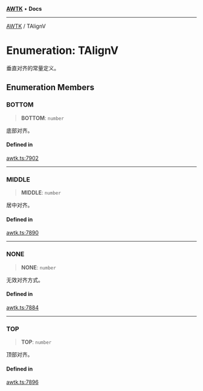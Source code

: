 [**AWTK**](../README.md) • **Docs**

***

[AWTK](../globals.md) / TAlignV

# Enumeration: TAlignV

垂直对齐的常量定义。

## Enumeration Members

### BOTTOM

> **BOTTOM**: `number`

底部对齐。

#### Defined in

[awtk.ts:7902](https://github.com/zlgopen/awtk-binding/blob/1e0945ae06a2e3b3a4ad0ffa625288088a8ac5d4/tools/code_gen/js/output/awtk.ts#L7902)

***

### MIDDLE

> **MIDDLE**: `number`

居中对齐。

#### Defined in

[awtk.ts:7890](https://github.com/zlgopen/awtk-binding/blob/1e0945ae06a2e3b3a4ad0ffa625288088a8ac5d4/tools/code_gen/js/output/awtk.ts#L7890)

***

### NONE

> **NONE**: `number`

无效对齐方式。

#### Defined in

[awtk.ts:7884](https://github.com/zlgopen/awtk-binding/blob/1e0945ae06a2e3b3a4ad0ffa625288088a8ac5d4/tools/code_gen/js/output/awtk.ts#L7884)

***

### TOP

> **TOP**: `number`

顶部对齐。

#### Defined in

[awtk.ts:7896](https://github.com/zlgopen/awtk-binding/blob/1e0945ae06a2e3b3a4ad0ffa625288088a8ac5d4/tools/code_gen/js/output/awtk.ts#L7896)
